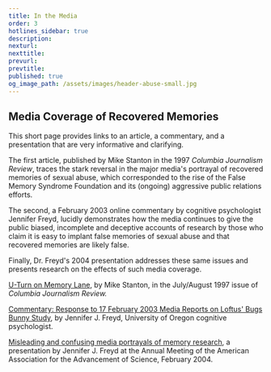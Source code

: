 ```yaml
---
title: In the Media
order: 3
hotlines_sidebar: true
description:
nexturl:
nexttitle:
prevurl:
prevtitle:
published: true
og_image_path: /assets/images/header-abuse-small.jpg
---
```


## Media Coverage of Recovered Memories

This short page provides links to an article, a commentary, and a presentation that are very informative and clarifying.

The first article, published by Mike Stanton in the 1997 _Columbia Journalism Review_, traces the stark reversal in the major media's portrayal of recovered memories of sexual abuse, which corresponded to the rise of the False Memory Syndrome Foundation and its (ongoing) aggressive public relations efforts.

The second, a February 2003 online commentary by cognitive psychologist Jennifer Freyd, lucidly demonstrates how the media continues to give the public biased, incomplete and deceptive accounts of research by those who claim it is easy to implant false memories of sexual abuse and that recovered memories are likely false.

Finally, Dr. Freyd's 2004 presentation addresses these same issues and presents research on the effects of such media coverage.

[U-Turn on Memory Lane](http://www.jimhopper.com/pdfs/Stanton1997.pdf), by Mike Stanton, in the July/August 1997 issue of _Columbia Journalism Review._

[Commentary: Response to 17 February 2003 Media Reports on Loftus' Bugs Bunny Study](http://dynamic.uoregon.edu/jjf/bugs.html), by Jennifer J. Freyd, University of Oregon cognitive psychologist.

[Misleading and confusing media portrayals of memory research](http://dynamic.uoregon.edu/jjf/aaas04/FreydAAAS.pdf), a presentation by Jennifer J. Freyd at the Annual Meeting of the American Association for the Advancement of Science, February 2004.